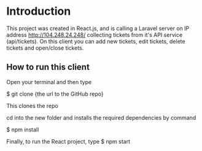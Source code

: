 # Introduction

This project was created in React.js, and is calling a Laravel server on IP address
http://104.248.24.248/ collecting tickets from it's API service (api/tickets).
On this client you can add new tickets, edit tickets, delete tickets and open/close tickets.
## How to run this client

Open your terminal and then type

$ git clone {the url to the GitHub repo}

This clones the repo

cd into the new folder and installs the required dependencies by command

$ npm install


Finally, to run the React project, type
$ npm start
